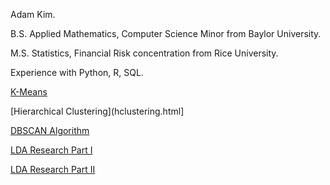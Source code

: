 Adam Kim.

B.S. Applied Mathematics, Computer Science Minor from Baylor University.

M.S. Statistics, Financial Risk concentration from Rice University.

Experience with Python, R, SQL.

[K-Means](kmeans.html)

[Hierarchical Clustering](hclustering.html]

[DBSCAN Algorithm](dbscan.html)

[LDA Research Part I](lda_part1.html)

[LDA Research Part II](lda_part2.html)
